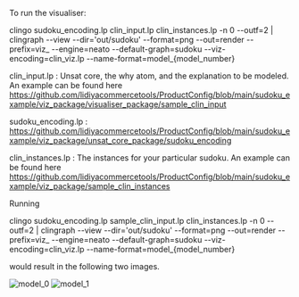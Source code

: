 To run the visualiser: 

clingo sudoku_encoding.lp  clin_input.lp clin_instances.lp -n 0 --outf=2 | clingraph --view --dir='out/sudoku' --format=png --out=render --prefix=viz_ --engine=neato --default-graph=sudoku --viz-encoding=clin_viz.lp --name-format=model_{model_number}

clin_input.lp : Unsat core, the why atom, and the explanation to be modeled. An example can be found here   https://github.com/lidiyacommercetools/ProductConfig/blob/main/sudoku_example/viz_package/visualiser_package/sample_clin_input

sudoku_encoding.lp : https://github.com/lidiyacommercetools/ProductConfig/blob/main/sudoku_example/viz_package/unsat_core_package/sudoku_encoding

clin_instances.lp : The instances for your particular sudoku. An example can be found here https://github.com/lidiyacommercetools/ProductConfig/blob/main/sudoku_example/viz_package/sample_clin_instances



Running 

clingo sudoku_encoding.lp  sample_clin_input.lp clin_instances.lp -n 0 --outf=2 | clingraph --view --dir='out/sudoku' --format=png --out=render --prefix=viz_ --engine=neato --default-graph=sudoku --viz-encoding=clin_viz.lp --name-format=model_{model_number}

would result in the following two images.

![model_0](https://user-images.githubusercontent.com/81679574/196516914-21095c68-4339-4352-9d00-17ebdec334a9.png)
![model_1](https://user-images.githubusercontent.com/81679574/196516922-b4b2fc40-3aec-479a-875e-4252f1e4a93c.png)
